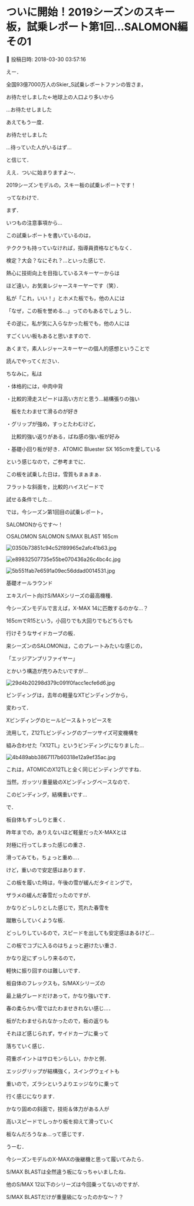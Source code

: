 # ついに開始！2019シーズンのスキー板，試乗レポート第1回…SALOMON編その1

📅 投稿日時: 2018-03-30 03:57:16

えー．


全国93億7000万人のSkier_S試乗レポートファンの皆さま，


お待たせしました←地球上の人口より多いから





…お待たせしました





あえてもう一度．


お待たせしました





…待っていた人がいるはず…


と信じて．





ええ．ついに始まりますよ～．


2019シーズンモデルの，スキー板の試乗レポートです！





ってなわけで．


まず．


いつもの注意事項から…





この試乗レポートを書いているのは，


テククラも持っていなければ，指導員資格などもなく．


検定？大会？なにそれ？…といった感じで．


熱心に技術向上を目指しているスキーヤーからは


ほど遠い，お気楽レジャースキーヤーです（笑）．





私が「これ，いい！」とホメた板でも，他の人には


「なぜ，この板を誉める…」ってのもあるでしょうし．


その逆に，私が気に入らなかった板でも，他の人には


すごくいい板もあると思いますので．


あくまで，素人レジャースキーヤーの個人的感想ということで


読んでやってください．





ちなみに，私は


・体格的には，中肉中背


・比較的滑走スピードは高い方だと思う…結構張りの強い


　板をたわませて滑るのが好き


・グリップが強め，すっとたわむけど，


　比較的強い返りがある，ばね感の強い板が好み


・基礎小回り板が好き．ATOMIC Bluester SX 165cmを愛している


という感じなので，ご参考までに．





この板を試乗した日は，雪質もまぁまぁ．


フラットな斜面を，比較的ハイスピードで


試せる条件でした…





では，今シーズン第1回目の試乗レポート，


SALOMONからです～！[]()





○SALOMON SALOMON S/MAX BLAST 165cm 







![0350b73851c94c52f89965e2afc41b63.jpg](images/0350b73851c94c52f89965e2afc41b63.jpg)









![e89832507735e55be070436a26c4bc4c.jpg](images/e89832507735e55be070436a26c4bc4c.jpg)









![5b551fab7e6591a09ec56ddad0014531.jpg](images/5b551fab7e6591a09ec56ddad0014531.jpg)







基礎オールラウンド





エキスパート向けS/MAXシリーズの最高機種．


今シーズンモデルで言えば，X-MAX 14に匹敵するのかな…？


165cmでR15という，小回りでも大回りでもどちらでも


行けそうなサイドカーブの板．





来シーズンのSALOMONは，このプレートみたいな感じの，


「エッジアンプリファイヤー」


とかいう構造が売りみたいですが…




![29d4b20298d379c091f0facc1ecfe6d6.jpg](images/29d4b20298d379c091f0facc1ecfe6d6.jpg)







ビンディングは，去年の軽量なXTビンディングから，


変わって．


Xビンディングのヒールピース＆トゥピースを


流用して，Z12TLビンディングのブーツサイズ可変機構を


組み合わせた「X12TL」というビンディングになりました…




![4b489abb3867117b60318e12a9ef35ac.jpg](images/4b489abb3867117b60318e12a9ef35ac.jpg)




これは，ATOMICのX12TLと全く同じビンディングですね．


当然，ガッツリ重量級のXビンディングベースなので．


このビンディング，結構重いです…





で．


板自体もずっしりと重く．


昨年までの，ありえないほど軽量だったX-MAXとは


対極に行ってしまった感じの重さ．





滑ってみても，ちょっと重め…．


けど，重いので安定感はあります．


この板を履いた時は，午後の雪が緩んだタイミングで，


ザラメの緩んだ春雪だったのですが．


かなりどっしりとした感じで，荒れた春雪を


蹴散らしていくような板．





どっしりしているので，スピードを出しても安定感はあるけど…


この板でコブに入るのはちょっと避けたい重さ．


かなり足にずっしり来るので，


軽快に振り回すのは難しいです．





板自体のフレックスも，S/MAXシリーズの


最上級グレードだけあって，かなり強いです．


春の柔らかい雪ではたわませきれない感じ…．


板がたわませられなかったので，板の返りも


それほど感じられず，サイドカーブに乗って


落ちていく感じ．





荷重ポイントはサロモンらしい，かかと側．


エッジグリップが結構強く，スイングウェイトも


重いので，ズラシというよりエッジなりに乗って


行く感じになります．





かなり固めの斜面で，技術＆体力がある人が


高いスピードでしっかり板を抑えて滑っていく


板なんだろうなぁ…って感じです．





うーむ．


今シーズンモデルのX-MAXの後継機と思って履いてみたら．


S/MAX BLASTは全然違う板になっちゃいましたね．


他のS/MAX 12以下のシリーズは今回乗ってないのですが．


S/MAX BLASTだけが重量級になったのかな～？？
